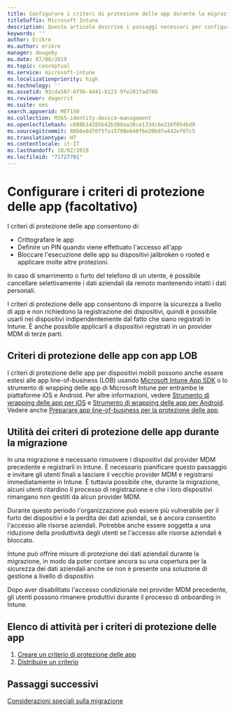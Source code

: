 ```yaml
---
title: Configurare i criteri di protezione delle app durante la migrazione
titleSuffix: Microsoft Intune
description: Questo articolo descrive i passaggi necessari per configurare i criteri di protezione delle app durante una migrazione a Microsoft Intune.
keywords: ''
author: Erikre
ms.author: erikre
manager: dougeby
ms.date: 07/08/2019
ms.topic: conceptual
ms.service: microsoft-intune
ms.localizationpriority: high
ms.technology: ''
ms.assetid: 93cda587-bf56-4d41-b123-9fe203fad788
ms.reviewer: dagerrit
ms.suite: ems
search.appverid: MET150
ms.collection: M365-identity-device-management
ms.openlocfilehash: c088b14285b42b300aa38ce133dc6e216f054bd9
ms.sourcegitcommit: 88b6e6d70f5fa15708e640f6e20b97a442ef07c5
ms.translationtype: HT
ms.contentlocale: it-IT
ms.lasthandoff: 10/02/2019
ms.locfileid: "71727701"
---
```

# <a name="configure-app-protection-policies-optional"></a>Configurare i criteri di protezione delle app (facoltativo)


I criteri di protezione delle app consentono di:
* Crittografare le app
* Definire un PIN quando viene effettuato l'accesso all'app
* Bloccare l'esecuzione delle app su dispositivi jailbroken o rooted e applicare molte altre protezioni.

In caso di smarrimento o furto del telefono di un utente, è possibile cancellare selettivamente i dati aziendali da remoto mantenendo intatti i dati personali.

I criteri di protezione delle app consentono di imporre la sicurezza a livello di app e non richiedono la registrazione dei dispositivi, quindi è possibile usarli nei dispositivi indipendentemente dal fatto che siano registrati in Intune. È anche possibile applicarli a dispositivi registrati in un provider MDM di terze parti.

## <a name="app-protection-policies-with-lob-apps"></a>Criteri di protezione delle app con app LOB

I criteri di protezione delle app per dispositivi mobili possono anche essere estesi alle app line-of-business (LOB) usando [Microsoft Intune App SDK](../developer/app-sdk-get-started.md) o lo strumento di wrapping delle app di Microsoft Intune per entrambe le piattaforme iOS e Android. Per altre informazioni, vedere [Strumento di wrapping delle app per iOS](../developer/app-wrapper-prepare-ios.md) e [Strumento di wrapping delle app per Android](./../developer/app-wrapper-prepare-android.md). Vedere anche [Preparare app line-of-business per la protezione delle app](../developer/apps-prepare-mobile-application-management.md).

## <a name="how-do-app-protection-policies-help-during-migration"></a>Utilità dei criteri di protezione delle app durante la migrazione

In una migrazione è necessario rimuovere i dispositivi dal provider MDM precedente e registrarli in Intune. È necessario pianificare questo passaggio e invitare gli utenti finali a lasciare il vecchio provider MDM e registrarsi immediatamente in Intune. È tuttavia possibile che, durante la migrazione, alcuni utenti ritardino il processo di registrazione e che i loro dispositivi rimangano non gestiti da alcun provider MDM.

Durante questo periodo l'organizzazione può essere più vulnerabile per il furto dei dispositivi e la perdita dei dati aziendali, se è ancora consentito l'accesso alle risorse aziendali. Potrebbe anche essere soggetta a una riduzione della produttività degli utenti se l'accesso alle risorse aziendali è bloccato.

Intune può offrire misure di protezione dei dati aziendali durante la migrazione, in modo da poter contare ancora su una copertura per la sicurezza dei dati aziendali anche se non è presente una soluzione di gestione a livello di dispositivi.

Dopo aver disabilitato l'accesso condizionale nel provider MDM precedente, gli utenti possono rimanere produttivi durante il processo di onboarding in Intune.

## <a name="task-list-for-app-protection-policies"></a>Elenco di attività per i criteri di protezione delle app

1. [Creare un criterio di protezione delle app](../apps/app-protection-policies.md#create-an-app-protection-policy)
2. [Distribuire un criterio](../apps/app-protection-policies.md#deploy-a-policy-to-users)


## <a name="next-steps"></a>Passaggi successivi

[Considerazioni speciali sulla migrazione](migration-guide-considerations.md)

